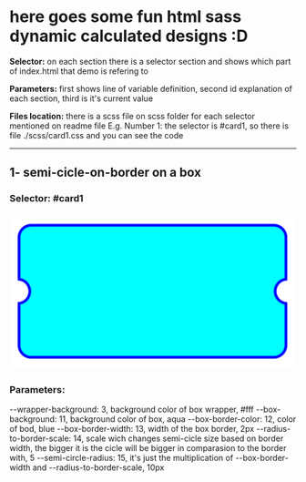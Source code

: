 # here goes some fun html sass dynamic calculated designs :D

**Selector:** on each section there is a selector section and shows which part of index.html that demo is refering to

**Parameters:** first shows line of variable definition, second id explanation of each section, third is it's current value

**Files location:** there is a scss file on scss folder for each selector mentioned on readme file
E.g. Number 1: the selector is #card1, so there is file ./scss/card1.css and you can see the code

<hr/>

## 1- semi-cicle-on-border on a box

### Selector: #card1

![semi-cicle-on-border](./readmeImg/semi-cicle.png)

### Parameters:

--wrapper-background: 3, background color of box wrapper, #fff
--box-background: 11, background color of box, aqua
--box-border-color: 12, color of bod, blue
--box-border-width: 13, width of the box border, 2px
--radius-to-border-scale: 14, scale wich changes semi-cicle size based on border width, the bigger it is the cicle will be bigger in comparasion to the border with, 5
--semi-circle-radius: 15, it's just the multiplication of --box-border-width and --radius-to-border-scale, 10px
